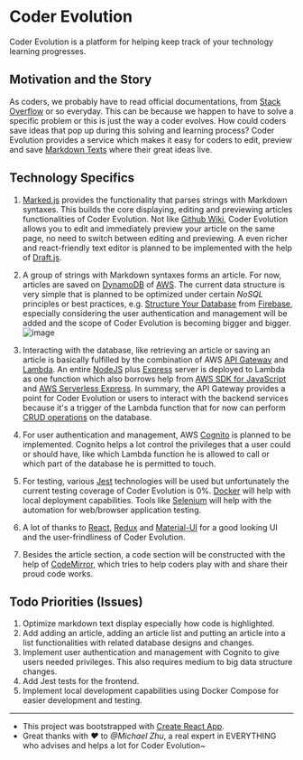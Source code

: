 # Coder Evolution

Coder Evolution is a platform for helping keep track of your technology learning progresses.

## Motivation and the Story

As coders, we probably have to read official documentations, from [Stack Overflow](https://stackoverflow.com/) or so everyday. This can be because we happen to have to solve a specific problem or this is just the way a coder evolves. How could coders save ideas that pop up during this solving and learning process? Coder Evolution provides a service which makes it easy for coders to edit, preview and save [Markdown Texts](https://www.markdownguide.org/) where their great ideas live.

## Technology Specifics

1. [Marked.js](https://marked.js.org) provides the functionality that parses strings with Markdown syntaxes. This builds the core displaying, editing and previewing articles functionalities of Coder Evolution. Not like [Github Wiki](https://help.github.com/en/github/building-a-strong-community/documenting-your-project-with-wikis), Coder Evolution allows you to edit and immediately preview your article on the same page, no need to switch between editing and previewing. A even richer and react-friendly text editor is planned to be implemented with the help of [Draft.js](https://draftjs.org/).

2. A group of strings with Markdown syntaxes forms an article. For now, articles are saved on [DynamoDB](https://aws.amazon.com/dynamodb/) of [AWS](https://aws.amazon.com). The current data structure is very simple that is planned to be optimized under certain *NoSQL* principles or best practices, e.g. [Structure Your Database](https://firebase.google.com/docs/database/ios/structure-data) from [Firebase](https://firebase.google.com), especially considering the user authentication and management will be added and the scope of Coder Evolution is becoming bigger and bigger.
![image](https://user-images.githubusercontent.com/23125256/71946087-bd461980-3203-11ea-90e8-b1326b6b8ff9.png)

3. Interacting with the database, like retrieving an article or saving an article is basically fulfilled by the combination of AWS [API Gateway](https://aws.amazon.com/api-gateway/) and [Lambda](https://aws.amazon.com/lambda/). An entire [NodeJS](https://nodejs.org) plus [Express](https://expressjs.com/) server is deployed to Lambda as one function which also borrows help from [AWS SDK for JavaScript](https://www.npmjs.com/package/aws-sdk) and [AWS Serverless Express](https://www.npmjs.com/package/aws-serverless-express). In summary, the API Gateway provides a point for Coder Evolution or users to interact with the backend services because it's a trigger of the Lambda function that for now can perform [CRUD operations](https://en.wikipedia.org/wiki/Create,_read,_update_and_delete) on the database.

4. For user authentication and management, AWS [Cognito](https://aws.amazon.com/cognito/) is planned to be implemented. Cognito helps a lot control the privileges that a user could or should have, like which Lambda function he is allowed to call or which part of the database he is permitted to touch.

5. For testing, various [Jest](https://jestjs.io/) technologies will be used but unfortunately the current testing coverage of Coder Evolution is 0%. [Docker](https://www.docker.com/) will help with local deployment capabilities. Tools like [Selenium](https://selenium.dev/) will help with the automation for web/browser application testing.

6. A lot of thanks to [React](https://reactjs.org/), [Redux](https://redux.js.org/) and [Material-UI](https://material-ui.com/) for a good looking UI and the user-frindliness of Coder Evolution.

7. Besides the article section, a code section will be constructed with the help of [CodeMirror](https://codemirror.net/), which tries to help coders play with and share their proud code works.

## Todo Priorities (Issues)

1. Optimize markdown text display especially how code is highlighted.
2. Add adding an article, adding an article list and putting an article into a list functionalities with related database designs and changes.
3. Implement user authentication and management with Cognito to give users needed privileges. This also requires medium to big data structure changes.
4. Add Jest tests for the frontend.
5. Implement local development capabilities using Docker Compose for easier development and testing.

---

- This project was bootstrapped with [Create React App](https://github.com/facebook/create-react-app).
- Great thanks with _❤️_ to _@Michael Zhu_, a real expert in EVERYTHING who advises and helps a lot for Coder Evolution~
